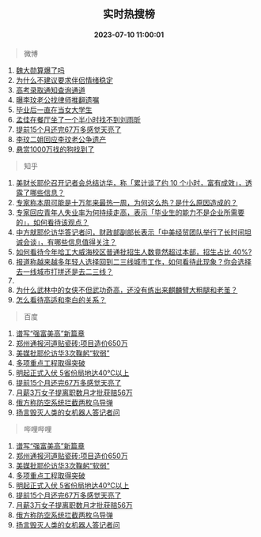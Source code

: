 <div align="center"><h2>实时热搜榜</h2><h4>2023-07-10 11:00:01</h4></div>

> 微博  

1. [魏大勋算爆了吗](https://s.weibo.com/weibo?q=%23%E9%AD%8F%E5%A4%A7%E5%8B%8B%E7%AE%97%E7%88%86%E4%BA%86%E5%90%97%23&t=31&band_rank=1&Refer=top)<br />
2. [为什么不建议要求伴侣情绪稳定](https://s.weibo.com/weibo?q=%E4%B8%BA%E4%BB%80%E4%B9%88%E4%B8%8D%E5%BB%BA%E8%AE%AE%E8%A6%81%E6%B1%82%E4%BC%B4%E4%BE%A3%E6%83%85%E7%BB%AA%E7%A8%B3%E5%AE%9A&t=31&band_rank=2&Refer=top)<br />
3. [高考录取通知查询通道](https://s.weibo.com/weibo?q=%23%E9%AB%98%E8%80%83%E5%BD%95%E5%8F%96%E9%80%9A%E7%9F%A5%E6%9F%A5%E8%AF%A2%E9%80%9A%E9%81%93%23&t=31&band_rank=3&Refer=top)<br />
4. [曝李玟老公找律师推翻遗嘱](https://s.weibo.com/weibo?q=%23%E6%9B%9D%E6%9D%8E%E7%8E%9F%E8%80%81%E5%85%AC%E6%89%BE%E5%BE%8B%E5%B8%88%E6%8E%A8%E7%BF%BB%E9%81%97%E5%98%B1%23&t=31&band_rank=4&Refer=top)<br />
5. [毕业后一直在当女大学生](https://s.weibo.com/weibo?q=%23%E6%AF%95%E4%B8%9A%E5%90%8E%E4%B8%80%E7%9B%B4%E5%9C%A8%E5%BD%93%E5%A5%B3%E5%A4%A7%E5%AD%A6%E7%94%9F%23&t=31&band_rank=5&Refer=top)<br />
6. [孟佳在餐厅坐了一个半小时找不到刘雨昕](https://s.weibo.com/weibo?q=%E5%AD%9F%E4%BD%B3%E5%9C%A8%E9%A4%90%E5%8E%85%E5%9D%90%E4%BA%86%E4%B8%80%E4%B8%AA%E5%8D%8A%E5%B0%8F%E6%97%B6%E6%89%BE%E4%B8%8D%E5%88%B0%E5%88%98%E9%9B%A8%E6%98%95&t=31&band_rank=6&Refer=top)<br />
7. [提前15个月还完67万多感觉天亮了](https://s.weibo.com/weibo?q=%23%E6%8F%90%E5%89%8D15%E4%B8%AA%E6%9C%88%E8%BF%98%E5%AE%8C67%E4%B8%87%E5%A4%9A%E6%84%9F%E8%A7%89%E5%A4%A9%E4%BA%AE%E4%BA%86%23&t=31&band_rank=7&Refer=top)<br />
8. [李玟二姐回应李玟老公争遗产](https://s.weibo.com/weibo?q=%23%E6%9D%8E%E7%8E%9F%E4%BA%8C%E5%A7%90%E5%9B%9E%E5%BA%94%E6%9D%8E%E7%8E%9F%E8%80%81%E5%85%AC%E4%BA%89%E9%81%97%E4%BA%A7%23&t=31&band_rank=8&Refer=top)<br />
9. [悬赏1000万找的狗找到了](https://s.weibo.com/weibo?q=%23%E6%82%AC%E8%B5%8F1000%E4%B8%87%E6%89%BE%E7%9A%84%E7%8B%97%E6%89%BE%E5%88%B0%E4%BA%86%23&t=31&band_rank=9&Refer=top)<br />

> 知乎  

1. [美财长耶伦召开记者会总结访华，称「累计谈了约 10 个小时，富有成效」，透露了哪些信息？](https://www.zhihu.com/question/611205658)<br />
2. [专家称本周可能是十万年来最热一周，为何这么热？是什么原因造成的？](https://www.zhihu.com/question/611194015)<br />
3. [专家回应青年人失业率为何持续走高，表示「毕业生的能力不是企业所需要的」，如何看待该观点？](https://www.zhihu.com/question/611222540)<br />
4. [中方就耶伦访华答记者问，财政部副部长表示「中美经贸团队举行了长时间坦诚会谈」，有哪些信息值得关注？](https://www.zhihu.com/question/611229158)<br />
5. [如何看待今年哈工大威海校区普通批招生人数竟然超过本部，招生占比 40%?](https://www.zhihu.com/question/608059596)<br />
6. [报道称越来越多年轻人选择回到二三线城市工作，如何看待此现象？你会选择去一线城市打拼还是去二三线？](https://www.zhihu.com/question/610805619)<br />
7. []()<br />
8. [为什么武林中的女侠不但武功奇高，还没有练出来麒麟臂大粗腿和老茧？](https://www.zhihu.com/question/278326506)<br />
9. [怎么看待高适和李白的关系？](https://www.zhihu.com/question/25161001)<br />

> 百度  

1. [谱写“强富美高”新篇章](https://www.baidu.com/s?wd=%E8%B0%B1%E5%86%99%E2%80%9C%E5%BC%BA%E5%AF%8C%E7%BE%8E%E9%AB%98%E2%80%9D%E6%96%B0%E7%AF%87%E7%AB%A0&sa=fyb_news&rsv_dl=fyb_news)<br />
2. [郑州通报河道贴瓷砖:项目造价650万](https://www.baidu.com/s?wd=%E9%83%91%E5%B7%9E%E9%80%9A%E6%8A%A5%E6%B2%B3%E9%81%93%E8%B4%B4%E7%93%B7%E7%A0%96%3A%E9%A1%B9%E7%9B%AE%E9%80%A0%E4%BB%B7650%E4%B8%87&sa=fyb_news&rsv_dl=fyb_news)<br />
3. [美媒批耶伦访华3次鞠躬“软弱”](https://www.baidu.com/s?wd=%E7%BE%8E%E5%AA%92%E6%89%B9%E8%80%B6%E4%BC%A6%E8%AE%BF%E5%8D%8E3%E6%AC%A1%E9%9E%A0%E8%BA%AC%E2%80%9C%E8%BD%AF%E5%BC%B1%E2%80%9D&sa=fyb_news&rsv_dl=fyb_news)<br />
4. [多项重点工程取得突破](https://www.baidu.com/s?wd=%E5%A4%9A%E9%A1%B9%E9%87%8D%E7%82%B9%E5%B7%A5%E7%A8%8B%E5%8F%96%E5%BE%97%E7%AA%81%E7%A0%B4&sa=fyb_news&rsv_dl=fyb_news)<br />
5. [明起正式入伏 5省份局地达40℃以上](https://www.baidu.com/s?wd=%E6%98%8E%E8%B5%B7%E6%AD%A3%E5%BC%8F%E5%85%A5%E4%BC%8F+5%E7%9C%81%E4%BB%BD%E5%B1%80%E5%9C%B0%E8%BE%BE40%E2%84%83%E4%BB%A5%E4%B8%8A&sa=fyb_news&rsv_dl=fyb_news)<br />
6. [提前15个月还完67万多感觉天亮了](https://www.baidu.com/s?wd=%E6%8F%90%E5%89%8D15%E4%B8%AA%E6%9C%88%E8%BF%98%E5%AE%8C67%E4%B8%87%E5%A4%9A%E6%84%9F%E8%A7%89%E5%A4%A9%E4%BA%AE%E4%BA%86&sa=fyb_news&rsv_dl=fyb_news)<br />
7. [月薪3万女子提离职数月才批获赔56万](https://www.baidu.com/s?wd=%E6%9C%88%E8%96%AA3%E4%B8%87%E5%A5%B3%E5%AD%90%E6%8F%90%E7%A6%BB%E8%81%8C%E6%95%B0%E6%9C%88%E6%89%8D%E6%89%B9%E8%8E%B7%E8%B5%9456%E4%B8%87&sa=fyb_news&rsv_dl=fyb_news)<br />
8. [俄方称防空系统拦截两枚乌导弹](https://www.baidu.com/s?wd=%E4%BF%84%E6%96%B9%E7%A7%B0%E9%98%B2%E7%A9%BA%E7%B3%BB%E7%BB%9F%E6%8B%A6%E6%88%AA%E4%B8%A4%E6%9E%9A%E4%B9%8C%E5%AF%BC%E5%BC%B9&sa=fyb_news&rsv_dl=fyb_news)<br />
9. [扬言毁灭人类的女机器人答记者问](https://www.baidu.com/s?wd=%E6%89%AC%E8%A8%80%E6%AF%81%E7%81%AD%E4%BA%BA%E7%B1%BB%E7%9A%84%E5%A5%B3%E6%9C%BA%E5%99%A8%E4%BA%BA%E7%AD%94%E8%AE%B0%E8%80%85%E9%97%AE&sa=fyb_news&rsv_dl=fyb_news)<br />

> 哔哩哔哩  

1. [谱写“强富美高”新篇章](https://www.baidu.com/s?wd=%E8%B0%B1%E5%86%99%E2%80%9C%E5%BC%BA%E5%AF%8C%E7%BE%8E%E9%AB%98%E2%80%9D%E6%96%B0%E7%AF%87%E7%AB%A0&sa=fyb_news&rsv_dl=fyb_news)<br />
2. [郑州通报河道贴瓷砖:项目造价650万](https://www.baidu.com/s?wd=%E9%83%91%E5%B7%9E%E9%80%9A%E6%8A%A5%E6%B2%B3%E9%81%93%E8%B4%B4%E7%93%B7%E7%A0%96%3A%E9%A1%B9%E7%9B%AE%E9%80%A0%E4%BB%B7650%E4%B8%87&sa=fyb_news&rsv_dl=fyb_news)<br />
3. [美媒批耶伦访华3次鞠躬“软弱”](https://www.baidu.com/s?wd=%E7%BE%8E%E5%AA%92%E6%89%B9%E8%80%B6%E4%BC%A6%E8%AE%BF%E5%8D%8E3%E6%AC%A1%E9%9E%A0%E8%BA%AC%E2%80%9C%E8%BD%AF%E5%BC%B1%E2%80%9D&sa=fyb_news&rsv_dl=fyb_news)<br />
4. [多项重点工程取得突破](https://www.baidu.com/s?wd=%E5%A4%9A%E9%A1%B9%E9%87%8D%E7%82%B9%E5%B7%A5%E7%A8%8B%E5%8F%96%E5%BE%97%E7%AA%81%E7%A0%B4&sa=fyb_news&rsv_dl=fyb_news)<br />
5. [明起正式入伏 5省份局地达40℃以上](https://www.baidu.com/s?wd=%E6%98%8E%E8%B5%B7%E6%AD%A3%E5%BC%8F%E5%85%A5%E4%BC%8F+5%E7%9C%81%E4%BB%BD%E5%B1%80%E5%9C%B0%E8%BE%BE40%E2%84%83%E4%BB%A5%E4%B8%8A&sa=fyb_news&rsv_dl=fyb_news)<br />
6. [提前15个月还完67万多感觉天亮了](https://www.baidu.com/s?wd=%E6%8F%90%E5%89%8D15%E4%B8%AA%E6%9C%88%E8%BF%98%E5%AE%8C67%E4%B8%87%E5%A4%9A%E6%84%9F%E8%A7%89%E5%A4%A9%E4%BA%AE%E4%BA%86&sa=fyb_news&rsv_dl=fyb_news)<br />
7. [月薪3万女子提离职数月才批获赔56万](https://www.baidu.com/s?wd=%E6%9C%88%E8%96%AA3%E4%B8%87%E5%A5%B3%E5%AD%90%E6%8F%90%E7%A6%BB%E8%81%8C%E6%95%B0%E6%9C%88%E6%89%8D%E6%89%B9%E8%8E%B7%E8%B5%9456%E4%B8%87&sa=fyb_news&rsv_dl=fyb_news)<br />
8. [俄方称防空系统拦截两枚乌导弹](https://www.baidu.com/s?wd=%E4%BF%84%E6%96%B9%E7%A7%B0%E9%98%B2%E7%A9%BA%E7%B3%BB%E7%BB%9F%E6%8B%A6%E6%88%AA%E4%B8%A4%E6%9E%9A%E4%B9%8C%E5%AF%BC%E5%BC%B9&sa=fyb_news&rsv_dl=fyb_news)<br />
9. [扬言毁灭人类的女机器人答记者问](https://www.baidu.com/s?wd=%E6%89%AC%E8%A8%80%E6%AF%81%E7%81%AD%E4%BA%BA%E7%B1%BB%E7%9A%84%E5%A5%B3%E6%9C%BA%E5%99%A8%E4%BA%BA%E7%AD%94%E8%AE%B0%E8%80%85%E9%97%AE&sa=fyb_news&rsv_dl=fyb_news)<br />
